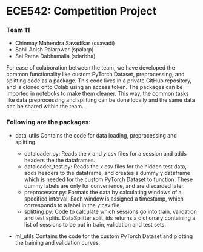 # ECE542: Competition Project

### Team 11
- Chinmay Mahendra Savadikar (csavadi)
- Sahil Anish Palarpwar (spalarp)
- Sai Ratna Dabhamalla (sdarbha)

For ease of colaboration between the team, we have developed the common functionality like custom PyTorch Dataset, preprocessing, and splitting code as a package. This code lives in a private GitHub repository, and is cloned onto Colab using an access token. The packages can be imported in noteboks to make them cleaner. This way, the common tasks like data preprocessing and splitting can be done locally and the same data can be shared within the team.

### Following are the packages:
- data_utils
  Contains the code for data loading, preprocessing and splitting.
  - dataloader.py: Reads the *x* and *y* csv files for a session and adds headers the the dataframes.
  - dataloader_test.py: Reads the *x* csv files for the hidden test data, adds headers to the dataframe, and creates a dummy y dataframe which is needed for the custom PyTorch Dataset to function. These dummy labels are only for convenience, and are discarded later.
  - preprocessor.py: Formats the data by calculating windows of a specified interval. Each window is assigned a timestamp, which corresponds to a label in the *y* csv file.
  - splitting.py: Code to calculate which sessions go into train, validation and test splits. DataSplitter.split_ids returns a dictionary containing a list of sessions to be put in train, validation and test sets.

- ml_utils
  Contains the code for the custom PyTorch Dataset and plotting the training and validation curves.